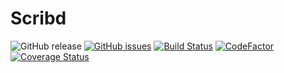 # Scribd
![GitHub release](https://img.shields.io/github/v/release/UB-ES-2020/Scribd)
[![GitHub issues](https://img.shields.io/github/issues/UB-ES-2020/Scribd)](https://github.com/UB-ES-2020/Scribd/issues)
[![Build Status](https://travis-ci.org/UB-ES-2020/Scribd.svg?branch=main)](https://travis-ci.org/UB-ES-2020/Scribd)
[![CodeFactor](https://www.codefactor.io/repository/github/ub-es-2020/scribd/badge)](https://www.codefactor.io/repository/github/ub-es-2020/scribd)
[![Coverage Status](https://coveralls.io/repos/github/UB-ES-2020/Scribd/badge.svg)](https://coveralls.io/github/UB-ES-2020/Scribd)
